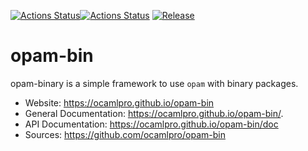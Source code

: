 
[![Actions Status](https://github.com/ocamlpro/opam-bin/workflows/Main%20Workflow/badge.svg)](https://github.com/ocamlpro/opam-bin/actions)[![Actions Status](https://github.com/ocamlpro/opam-bin/workflows/doc-deploy/badge.svg)](https://github.com/ocamlpro/opam-bin/actions)
[![Release](https://img.shields.io/github/release/ocamlpro/opam-bin.svg)](https://github.com/ocamlpro/opam-bin/releases)

# opam-bin

opam-binary is a simple framework to use `opam` with binary packages.


* Website: https://ocamlpro.github.io/opam-bin
* General Documentation: https://ocamlpro.github.io/opam-bin/.
* API Documentation: https://ocamlpro.github.io/opam-bin/doc
* Sources: https://github.com/ocamlpro/opam-bin
